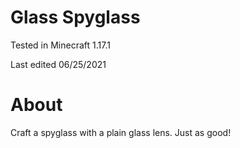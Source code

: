 # Glass Spyglass

Tested in Minecraft 1.17.1

Last edited 06/25/2021

# About

Craft a spyglass with a plain glass lens.  Just as good!
